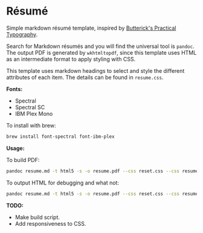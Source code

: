 # Résumé

Simple markdown résumé template, inspired by [Butterick's Practical Typography][practypo].

Search for Markdown résumés and you will find the universal tool is `pandoc`.
The output PDF is generated by `wkhtmltopdf`, since this template uses HTML as
an intermediate format to apply styling with CSS.

This template uses markdown headings to select and style the different attributes
of each item. The details can be found in `resume.css`.

**Fonts:**
- Spectral
- Spectral SC
- IBM Plex Mono

To install with brew:
```bash
brew install font-spectral font-ibm-plex
```

**Usage:**

To build PDF:
```bash
pandoc resume.md -t html5 -s -o resume.pdf --css reset.css --css resume.css
```
To output HTML for debugging and what not:
```bash
pandoc resume.md -t html5 -s -o resume.pdf --css reset.css --css resume.css
```

**TODO:**
- Make build script.
- Add responsiveness to CSS.

[practypo]: https://practicaltypography.com/resumes.html
